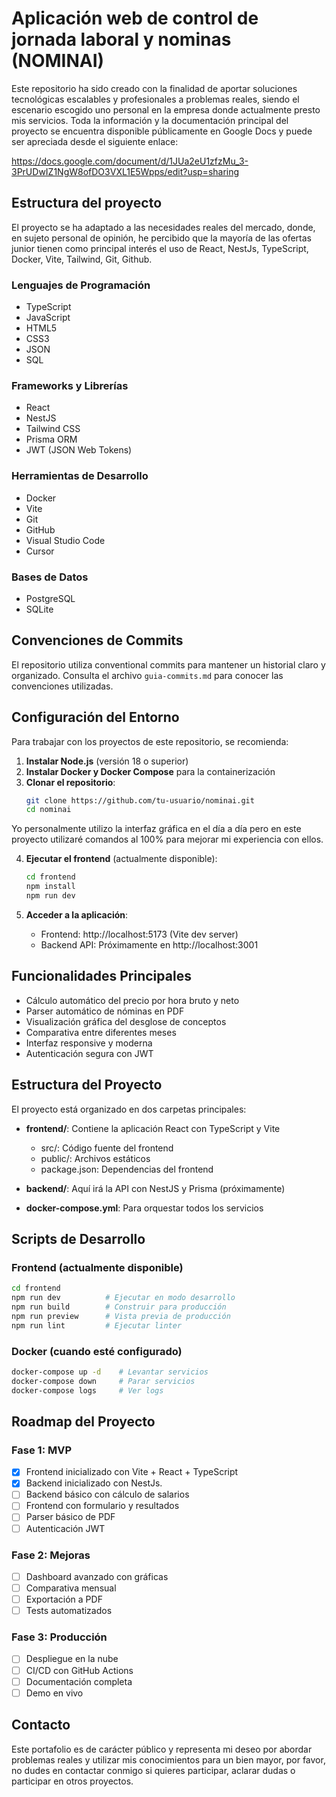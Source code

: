 # Aplicación web de control de jornada laboral y nominas (NOMINAI)

Este repositorio ha sido creado con la finalidad de aportar soluciones tecnológicas escalables y profesionales a problemas reales, siendo el escenario escogido uno personal en la empresa donde actualmente presto mis servicios. Toda la información y la documentación principal del proyecto se encuentra disponible públicamente en Google Docs y puede ser apreciada desde el siguiente enlace: 

https://docs.google.com/document/d/1JUa2eU1zfzMu_3-3PrUDwIZ1NgW8ofDO3VXL1E5Wpps/edit?usp=sharing

## Estructura del proyecto 

El proyecto se ha adaptado a las necesidades reales del mercado, donde, en sujeto personal de opinión, he percibido que la mayoría de las ofertas junior tienen como principal interés el uso de React, NestJs, TypeScript, Docker, Vite, Tailwind, Git, Github.

### Lenguajes de Programación

- TypeScript
- JavaScript
- HTML5
- CSS3
- JSON
- SQL

### Frameworks y Librerías

- React
- NestJS
- Tailwind CSS
- Prisma ORM
- JWT (JSON Web Tokens)

### Herramientas de Desarrollo

- Docker
- Vite
- Git
- GitHub
- Visual Studio Code
- Cursor

### Bases de Datos

- PostgreSQL
- SQLite

## Convenciones de Commits

El repositorio utiliza conventional commits para mantener un historial claro y organizado. Consulta el archivo `guia-commits.md` para conocer las convenciones utilizadas.

## Configuración del Entorno

Para trabajar con los proyectos de este repositorio, se recomienda:

1. **Instalar Node.js** (versión 18 o superior)
2. **Instalar Docker y Docker Compose** para la containerización
3. **Clonar el repositorio**:
   ```bash
   git clone https://github.com/tu-usuario/nominai.git
   cd nominai
   ```

Yo personalmente utilizo la interfaz gráfica en el día a día pero en este proyecto utilizaré comandos al 100% para mejorar mi experiencia con ellos.

4. **Ejecutar el frontend** (actualmente disponible):
   ```bash
   cd frontend
   npm install
   npm run dev
   ```

5. **Acceder a la aplicación**:
   - Frontend: http://localhost:5173 (Vite dev server)
   - Backend API: Próximamente en http://localhost:3001

## Funcionalidades Principales

- Cálculo automático del precio por hora bruto y neto
- Parser automático de nóminas en PDF
- Visualización gráfica del desglose de conceptos
- Comparativa entre diferentes meses
- Interfaz responsive y moderna
- Autenticación segura con JWT

## Estructura del Proyecto

El proyecto está organizado en dos carpetas principales:

- **frontend/**: Contiene la aplicación React con TypeScript y Vite
  - src/: Código fuente del frontend
  - public/: Archivos estáticos
  - package.json: Dependencias del frontend

- **backend/**: Aquí irá la API con NestJS y Prisma (próximamente)

- **docker-compose.yml**: Para orquestar todos los servicios

## Scripts de Desarrollo

### Frontend (actualmente disponible)
```bash
cd frontend
npm run dev          # Ejecutar en modo desarrollo
npm run build        # Construir para producción
npm run preview      # Vista previa de producción
npm run lint         # Ejecutar linter
```

### Docker (cuando esté configurado)
```bash
docker-compose up -d    # Levantar servicios
docker-compose down     # Parar servicios
docker-compose logs     # Ver logs
```

## Roadmap del Proyecto

### Fase 1: MVP

- [x] Frontend inicializado con Vite + React + TypeScript
- [x] Backend inicializado con NestJs.
- [ ] Backend básico con cálculo de salarios
- [ ] Frontend con formulario y resultados
- [ ] Parser básico de PDF
- [ ] Autenticación JWT

### Fase 2: Mejoras

- [ ] Dashboard avanzado con gráficas
- [ ] Comparativa mensual
- [ ] Exportación a PDF
- [ ] Tests automatizados

### Fase 3: Producción

- [ ] Despliegue en la nube
- [ ] CI/CD con GitHub Actions
- [ ] Documentación completa
- [ ] Demo en vivo

## Contacto

Este portafolio es de carácter público y representa mi deseo por abordar problemas reales y utilizar mis conocimientos para un bien mayor, por favor, no dudes en contactar conmigo si quieres participar, aclarar dudas o participar en otros proyectos.
